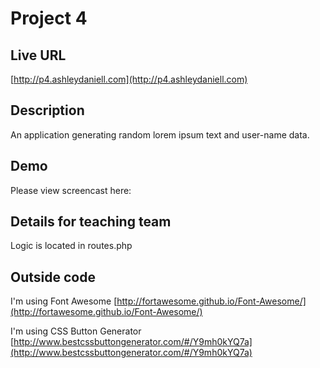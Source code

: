 # Project 4

## Live URL
[http://p4.ashleydaniell.com](http://p4.ashleydaniell.com)

## Description
An application generating random lorem ipsum text and user-name data. 

## Demo
Please view screencast here: []() 


## Details for teaching team
Logic is located in routes.php


## Outside code 
I'm using Font Awesome [http://fortawesome.github.io/Font-Awesome/](http://fortawesome.github.io/Font-Awesome/)

I'm using CSS Button Generator [http://www.bestcssbuttongenerator.com/#/Y9mh0kYQ7a](http://www.bestcssbuttongenerator.com/#/Y9mh0kYQ7a)

